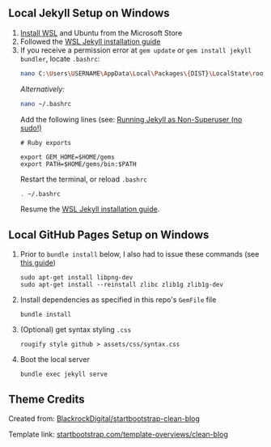 ## Local Jekyll Setup on Windows

1. [Install WSL](https://docs.microsoft.com/en-us/windows/wsl/install-win10) and Ubuntu from the Microsoft Store
2. Followed the [WSL Jekyll installation guide](https://jekyllrb.com/docs/installation/windows/#installation-via-bash-on-windows-10)
3. If you receive a permission error at `gem update` or `gem install jekyll bundler`, locate `.bashrc`:
    ```bash
    nano C:\Users\USERNAME\AppData\Local\Packages\{DIST}\LocalState\rootfs\home\{LINUXUSER}\.bashrc
    ```
    *Alternatively:*
    ```bash
    nano ~/.bashrc
    ```
    Add the following lines (see: [Running Jekyll as Non-Superuser (no sudo!)](https://jekyllrb.com/docs/troubleshooting/#no-sudo)
    ```
    # Ruby exports

    export GEM_HOME=$HOME/gems
    export PATH=$HOME/gems/bin:$PATH
    ```
    Restart the terminal, or reload `.bashrc`
    ```bash
    . ~/.bashrc
    ```
    Resume the [WSL Jekyll installation guide](https://jekyllrb.com/docs/installation/windows/#installation-via-bash-on-windows-10).

## Local GitHub Pages Setup on Windows

1. Prior to `bundle install` below, I also had to issue these commands (see [this guide](https://garfbradaz.github.io/blog/2018/12/12/Setting-up-Github-Pages-Jekyll-and-using-Windows-Subsystem-for-Linux.html))
    ```
    sudo apt-get install libpng-dev
    sudo apt-get install --reinstall zlibc zlib1g zlib1g-dev
    ```
2. Install dependencies as specified in this repo's `GemFile` file
    ```
    bundle install
    ```
3. (Optional) get syntax styling `.css`
    ```
    rougify style github > assets/css/syntax.css  
    ```
4. Boot the local server
    ```
    bundle exec jekyll serve
    ```

## Theme Credits

Created from: [BlackrockDigital/startbootstrap-clean-blog](https://github.com/BlackrockDigital/startbootstrap-clean-blog)

Template link: [startbootstrap.com/template-overviews/clean-blog](https://startbootstrap.com/template-overviews/clean-blog)
